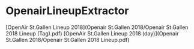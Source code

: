 # OpenairLineupExtractor



[OpenAir St.Gallen Lineup 2018](Openair St.Gallen 2018/Openair St.Gallen 2018 Lineup (Tag).pdf)
[OpenAir St.Gallen Lineup 2018 (day)](Openair St.Gallen 2018/Openair St.Gallen 2018 Lineup.pdf)